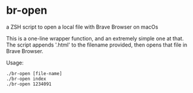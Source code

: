 # br-open
a ZSH script to open a local file with Brave Browser on macOs

This is a one-line wrapper function, and an extremely simple one at that. 
The script appends '.html' to the filename provided, then opens that file in Brave Browser.

Usage: 
```
./br-open [file-name]
./br-open index
./br-open 1234091
```